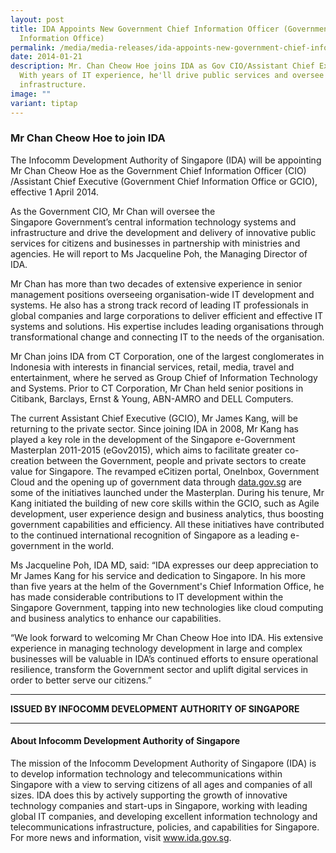 ```yaml
---
layout: post
title: IDA Appoints New Government Chief Information Officer (Government Chief
  Information Office)
permalink: /media/media-releases/ida-appoints-new-government-chief-information-officer/
date: 2014-01-21
description: Mr. Chan Cheow Hoe joins IDA as Gov CIO/Assistant Chief Executive.
  With years of IT experience, he'll drive public services and oversee IT
  infrastructure.
image: ""
variant: tiptap
---
```

<h3>Mr Chan Cheow Hoe to join IDA</h3>
<p>The Infocomm Development Authority of Singapore (IDA) will be appointing
Mr Chan Cheow Hoe as the Government Chief Information Officer (CIO) /Assistant
Chief Executive (Government Chief Information Office or GCIO), effective
1 April 2014.</p>
<p>As the Government CIO, Mr Chan will oversee the Singapore&nbsp;Government’s&nbsp;central
information technology systems and infrastructure and drive the development
and delivery of innovative public services for citizens and businesses
in partnership with ministries and agencies. He will report to Ms Jacqueline
Poh, the Managing Director of IDA.</p>
<p>Mr Chan has more than two decades of extensive experience in senior management
positions overseeing&nbsp;organisation-wide&nbsp;IT development and systems.
He also has a strong track record of leading IT professionals in global
companies and large corporations to deliver efficient and effective IT
systems and solutions. His expertise includes leading organisations through
transformational change and connecting IT to the&nbsp;needs of the organisation.</p>
<p>Mr Chan joins IDA from CT Corporation, one of the largest conglomerates
in Indonesia with interests in financial services, retail, media, travel
and entertainment, where&nbsp;he served as Group Chief of Information Technology
and Systems. Prior to CT Corporation, Mr Chan held senior positions in
Citibank, Barclays, Ernst &amp; Young, ABN-AMRO and DELL Computers.</p>
<p>The current Assistant Chief Executive (GCIO), Mr James Kang, will&nbsp;be
returning&nbsp;to the private sector. Since joining IDA in 2008, Mr Kang
has played a&nbsp;key&nbsp;role in&nbsp;the development of&nbsp;the Singapore
e-Government Masterplan 2011-2015 (eGov2015), which aims to facilitate
greater co-creation between the Government, people and private sectors
to create value for Singapore. The revamped eCitizen portal, OneInbox,
Government Cloud and the opening up of government data through <a href="http://data.gov.sg" rel="noopener noreferrer nofollow" target="_blank">data.gov.sg</a> are
some&nbsp;of the&nbsp;initiatives launched under the Masterplan. During
his tenure, Mr Kang initiated the building of new core skills within the
GCIO, such as Agile development, user experience design and business analytics,
thus boosting government capabilities and efficiency. All these initiatives
have contributed to the continued international recognition of Singapore
as a leading e-government in the world.</p>
<p>Ms Jacqueline Poh, IDA MD, said:&nbsp;“IDA expresses our deep appreciation
to Mr James Kang for his service and dedication to Singapore. In his&nbsp;more
than&nbsp;five years at the helm of the&nbsp;Government's&nbsp;Chief Information
Office, he has made considerable contributions to IT development within
the Singapore Government, tapping into new technologies like cloud computing
and business analytics to enhance our capabilities.</p>
<p>“We look forward to welcoming Mr Chan Cheow Hoe&nbsp;into&nbsp;IDA. His
extensive experience in managing technology development in large and complex
businesses will be valuable in&nbsp;IDA’s&nbsp;continued efforts to ensure
operational resilience, transform the Government sector and uplift digital
services&nbsp;in order&nbsp;to better serve our citizens.”</p>
<hr>
<p><strong>ISSUED BY INFOCOMM DEVELOPMENT AUTHORITY OF SINGAPORE</strong>
</p>
<hr>
<h4>About Infocomm Development Authority of Singapore</h4>
<p>The mission of the Infocomm Development Authority of Singapore (IDA) is
to develop information technology and telecommunications within Singapore&nbsp;with
a view to serving&nbsp;citizens of all ages and companies of all sizes.
IDA does this by actively supporting the growth of innovative technology
companies and start-ups in Singapore, working with leading global IT companies,
and developing excellent information technology and telecommunications
infrastructure, policies, and capabilities for Singapore. For more news
and information, visit <a href="http://www.ida.gov.sg" rel="noopener noreferrer nofollow" target="_blank">www.ida.gov.sg</a>.</p>
<p></p>